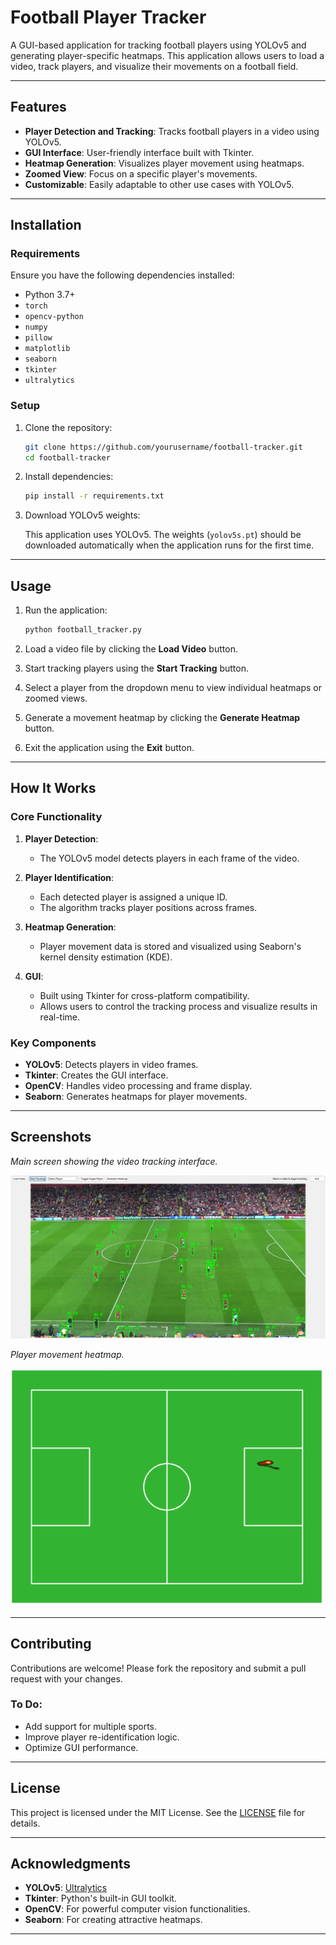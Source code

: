 # Football Player Tracker

A GUI-based application for tracking football players using YOLOv5 and generating player-specific heatmaps. This application allows users to load a video, track players, and visualize their movements on a football field.

---

## Features

- **Player Detection and Tracking**: Tracks football players in a video using YOLOv5.
- **GUI Interface**: User-friendly interface built with Tkinter.
- **Heatmap Generation**: Visualizes player movement using heatmaps.
- **Zoomed View**: Focus on a specific player's movements.
- **Customizable**: Easily adaptable to other use cases with YOLOv5.

---

## Installation

### Requirements

Ensure you have the following dependencies installed:

- Python 3.7+
- `torch`
- `opencv-python`
- `numpy`
- `pillow`
- `matplotlib`
- `seaborn`
- `tkinter`
- `ultralytics`

### Setup

1. Clone the repository:

   ```bash
   git clone https://github.com/yourusername/football-tracker.git
   cd football-tracker
   ```

2. Install dependencies:

   ```bash
   pip install -r requirements.txt
   ```

3. Download YOLOv5 weights:

   This application uses YOLOv5. The weights (`yolov5s.pt`) should be downloaded automatically when the application runs for the first time.

---

## Usage

1. Run the application:

   ```bash
   python football_tracker.py
   ```

2. Load a video file by clicking the **Load Video** button.
3. Start tracking players using the **Start Tracking** button.
4. Select a player from the dropdown menu to view individual heatmaps or zoomed views.
5. Generate a movement heatmap by clicking the **Generate Heatmap** button.
6. Exit the application using the **Exit** button.

---

## How It Works

### Core Functionality

1. **Player Detection**:
   - The YOLOv5 model detects players in each frame of the video.

2. **Player Identification**:
   - Each detected player is assigned a unique ID.
   - The algorithm tracks player positions across frames.

3. **Heatmap Generation**:
   - Player movement data is stored and visualized using Seaborn's kernel density estimation (KDE).

4. **GUI**:
   - Built using Tkinter for cross-platform compatibility.
   - Allows users to control the tracking process and visualize results in real-time.

### Key Components

- **YOLOv5**: Detects players in video frames.
- **Tkinter**: Creates the GUI interface.
- **OpenCV**: Handles video processing and frame display.
- **Seaborn**: Generates heatmaps for player movements.

---

## Screenshots


*Main screen showing the video tracking interface.*


![Alt text](images/1.png)


*Player movement heatmap.*


![Alt text](images/2.png)

---

## Contributing

Contributions are welcome! Please fork the repository and submit a pull request with your changes.

### To Do:

- Add support for multiple sports.
- Improve player re-identification logic.
- Optimize GUI performance.

---

## License

This project is licensed under the MIT License. See the [LICENSE](LICENSE) file for details.

---

## Acknowledgments

- **YOLOv5**: [Ultralytics](https://github.com/ultralytics/yolov5)
- **Tkinter**: Python's built-in GUI toolkit.
- **OpenCV**: For powerful computer vision functionalities.
- **Seaborn**: For creating attractive heatmaps.

---

